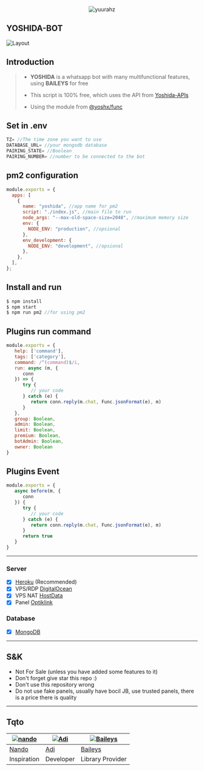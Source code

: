 <p align="center"> <img src="https://komarev.com/ghpvc/?username=yuurahz&label=Repo%20views&color=0e75b6&style=flat" alt="yuurahz" /> </p>

## YOSHIDA-BOT
![Layout](https://files.catbox.moe/vxjw2j.jpg)

## Introduction

> - **YOSHIDA** is a whatsapp bot with many multifunctional features, using **BAILEYS** for free
>
> - This script is 100% free, which uses the API from [Yoshida-APIs](https://api.yoshida.my.id)
> - Using the module from [@yoshx/func](https://www.npmjs.com/package/@yoshx/func)

## Set in .env

```Javascript
TZ= //The time zone you want to use
DATABASE_URL= //your mongodb database
PAIRING_STATE= //Boolean
PAIRING_NUMBER= //number to be connected to the bot
```

## pm2 configuration

```Javascript
module.exports = {
  apps: [
    {
      name: "yoshida", //app name for pm2
      script: "./index.js", //main file to run
      node_args: "--max-old-space-size=2048", //maximum memory size
      env: {
        NODE_ENV: "production", //opsional
      },
      env_development: {
        NODE_ENV: "development", //opsional
      },
    },
  ],
};
```

## Install and run

```Javascript
$ npm install
$ npm start
$ npm run pm2 //for using pm2
```

## Plugins run command

```Javascript
module.exports = {
   help: ['command'],
   tags: ['category'],
   command: /^(command)$/i,
   run: async (m, {
      conn
   }) => {
      try {
         // your code
      } catch (e) {
         return conn.reply(m.chat, Func.jsonFormat(e), m)
      }
   },
   group: Boolean,
   admin: Boolean,
   limit: Boolean,
   premium: Boolean,
   botAdmin: Boolean,
   owner: Boolean
}
```

## Plugins Event

```Javascript
module.exports = {
   async before(m, {
      conn
   }) {
      try {
         // your code
      } catch (e) {
         return conn.reply(m.chat, Func.jsonFormat(e), m)
      }
      return true
   }
}
```

---

### Server

- [x] [Heroku](https://heroku.com/) (Recommended)
- [x] VPS/RDP [DigitalOcean](https://digitalocean.com/)
- [x] VPS NAT [HostData](https://hostdata.id/)
- [x] Panel [Optiklink](https://optiklink.com/)

### Database
- [x] [MongoDB](https://mongodb.com/)

---

## S&K

- Not For Sale (unless you have added some features to it)
- Don't forget give star this repo :)
- Don't use this repository wrong
- Do not use fake panels, usually have bocil JB, use trusted panels, there is a price there is quality

---

## Tqto
 [![nando](https://github.com/rifnd.png?size=50)](https://github.com/rifnd) | [![Adi](https://github.com/yuurahz.png?size=50)](https://github.com/yuurahz) | [![Baileys](https://github.com/Whiskeysockets.png?size=50)](https://github.com/Whiskeysockets)
----|----|----
[Nando](https://github.com/rifnd) | [Adi](https://github.com/yuurahz) | [Baileys](https://github.com/Whiskeysockets)
 Inspiration | Developer | Library Provider
